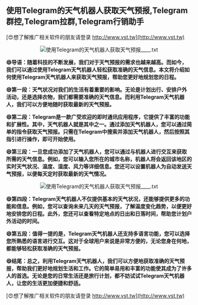## **使用Telegram的天气机器人获取天气预报,Telegram群控,Telegram拉群,Telegram行销助手**

[😍想了解推广相关软件的朋友请登录 http://www.vst.tw](http://www.vst.tw)

 <center><img src="https://vst.tw/MP4/tuiguang/png/5.png" alt="使用Telegram的天气机器人获取天气预报____.txt"></center>

**😄导语：随着科技的不断发展，我们对于天气预报的需求也越来越高。而如今，我们可以通过使用Telegram天气机器人轻松获取准确的天气信息。本文将介绍如何使用Telegram天气机器人来获取天气预报，帮助您更好地规划您的日程。**

**😄第一段：天气状况对我们的生活有着重要的影响。无论是计划出行、安排户外活动，还是选择衣物，我们都需要准确的天气信息。而利用Telegram天气机器人，我们可以方便地随时获取最新的天气预报。**

**😄第二段：Telegram是一款广受欢迎的即时通讯应用程序，它提供了丰富的功能和扩展性。其中，天气机器人就是其中之一。通过添加天气机器人，您可以通过简单的指令获取天气预报。只需在Telegram中搜索并添加天气机器人，然后按照其指引进行操作，即可开始使用。**

**😄第三段：一旦您成功添加了天气机器人，您可以通过与机器人进行交互来获取所需的天气信息。例如，您可以输入您所在的城市名称，机器人将会返回该地区的实时天气状况、温度、湿度、风力等详细信息。您还可以设置机器人为自动发送天气预报，以便每天定时获取最新的天气情况。**

 <center><img src="https://vst.tw/MP4/tuiguang/png/3.png" alt="使用Telegram的天气机器人获取天气预报____.txt"></center>

**😄第四段：Telegram天气机器人不仅提供基本的天气状况，还能够提供更多的功能和信息。例如，您可以查询未来几天的天气预报，了解温度变化趋势，以便更好地安排您的日程。此外，您还可以查看特定地点的日出和日落时间，帮助您计划户外活动的时间。**

**😄第五段：值得一提的是，Telegram天气机器人还支持多语言功能，您可以选择您所熟悉的语言进行交互。这对于全球用户来说是非常方便的，无论您身在何地，都能够轻松获取准确的天气预报。**

**😄结尾：总之，利用Telegram天气机器人，我们可以方便地获取准确的天气预报，帮助我们更好地规划生活和工作。它的简单易用和丰富的功能使其成为了许多人的首选。无论是您的日常生活还是旅行计划，都不妨试试Telegram天气机器人，让您的生活更加便捷和舒适。**

[😍想了解推广相关软件的朋友请登录 http://www.vst.tw](http://www.vst.tw)



